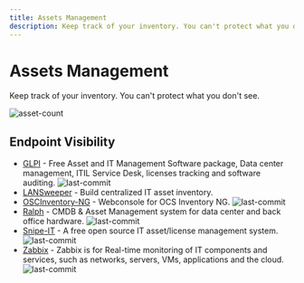 ```yaml
---
title: Assets Management
description: Keep track of your inventory. You can't protect what you don't see.
---
```


# Assets Management

Keep track of your inventory. You can't protect what you don't see.

![asset-count](https://img.shields.io/badge/Tools%20%26%20Resources%20Available-6-757575?style=for-the-badge)

## Endpoint Visibility

* [GLPI](https://github.com/glpi-project/glpi) - Free Asset and IT Management Software package, Data center management, ITIL Service Desk, licenses tracking and software auditing. ![last-commit](https://img.shields.io/github/last-commit/glpi-project/glpi?style=flat)
* [LANSweeper](https://www.lansweeper.com/) - Build centralized IT asset inventory. 
* [OSCInventory-NG](https://github.com/OCSInventory-NG/OCSInventory-ocsreports) - Webconsole for OCS Inventory NG. ![last-commit](https://img.shields.io/github/last-commit/OCSInventory-NG/OCSInventory-ocsreports?style=flat)
* [Ralph](https://github.com/allegro/ralph) - CMDB & Asset Management system for data center and back office hardware. ![last-commit](https://img.shields.io/github/last-commit/allegro/ralph?style=flat)
* [Snipe-IT](https://github.com/snipe/snipe-it) - A free open source IT asset/license management system. ![last-commit](https://img.shields.io/github/last-commit/snipe/snipe-it?style=flat)
* [Zabbix](https://github.com/zabbix/zabbix) - Zabbix is for Real-time monitoring of IT components and services, such as networks, servers, VMs, applications and the cloud. ![last-commit](https://img.shields.io/github/last-commit/zabbix/zabbix?style=flat)